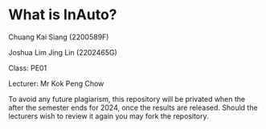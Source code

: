 # What is InAuto?
Chuang Kai Siang (2200589F)

Joshua Lim Jing Lin (2202465G)

Class: PE01

Lecturer: Mr Kok Peng Chow

To avoid any future plagiarism, this repository will be privated when the after the semester ends for 2024, once the results are released. Should the lecturers wish to review it again you may fork the repository.
